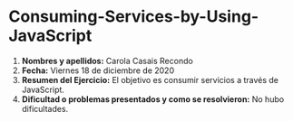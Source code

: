 # Consuming-Services-by-Using-JavaScript

1. **Nombres y apellidos:** Carola Casais Recondo
2. **Fecha:** Viernes 18 de diciembre de 2020
3. **Resumen del Ejercicio:** El objetivo es consumir servicios a través de JavaScript.
4. **Dificultad o problemas presentados y como se resolvieron:** No hubo dificultades.
